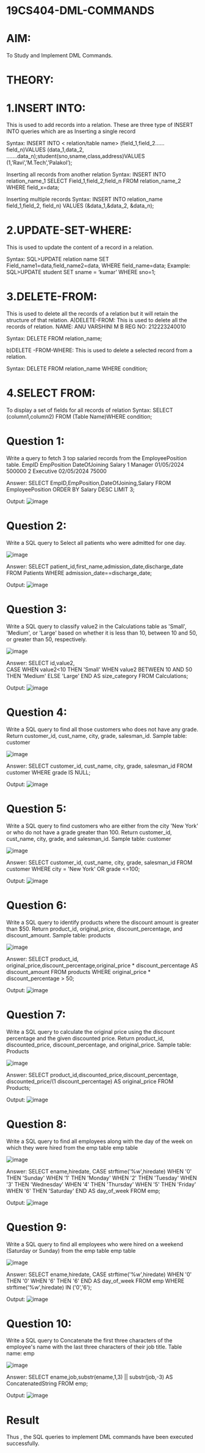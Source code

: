 # 19CS404-DML-COMMANDS
 
# AIM: 
 
To Study and Implement DML Commands. 
 
# THEORY: 
 
# 1.INSERT INTO: 
 
This is used to add records into a relation. 
These are three type of INSERT INTO queries which are as 
Inserting a single record  
 
Syntax: 
INSERT INTO < relation/table name> (field_1,field_2……field_n)VALUES (data_1,data_2, 
.......data_n);student(sno,sname,class,address)VALUES (1,’Ravi’,’M.Tech’,’Palakol’); 
 
Inserting all records from another relation Syntax: 
INSERT INTO relation_name_1 SELECT Field_1,field_2,field_n FROM relation_name_2 
WHERE field_x=data; 
 
Inserting multiple records Syntax: 
INSERT INTO relation_name field_1,field_2, field_n) VALUES 
(&data_1,&data_2, &data_n); 
 
 
# 2.UPDATE-SET-WHERE: 
 
This is used to update the content of a record in a relation. 
 
Syntax: 
SQL>UPDATE relation name SET Field_name1=data,field_name2=data, WHERE 
field_name=data; Example: SQL>UPDATE student SET sname = ‘kumar’ WHERE sno=1; 
 
# 3.DELETE-FROM: 
This is used to delete all the records of a relation but it will retain the structure of that relation. 
A)DELETE-FROM: This is used to delete all the records of relation. 
NAME: ANU VARSHINI M B   REG NO: 212223240010
 
Syntax: 
DELETE FROM relation_name; 
 
b)DELETE -FROM-WHERE: This is used to delete a selected record from a relation. 
 
Syntax: 
DELETE FROM relation_name WHERE condition; 
 
# 4.SELECT FROM: 
To display a set of fields for all records of relation 
Syntax: 
SELECT (column1,column2) FROM (Table Name)WHERE condition; 
 
 
# Question 1: 
Write a query to fetch 3 top salaried records from the EmployeePosition table. 
EmpID 
EmpPosition 
DateOfJoining 
Salary 
1 
Manager 
01/05/2024 
500000 
2 
Executive 
02/05/2024 
75000 
 
Answer: 
SELECT EmpID,EmpPosition,DateOfJoining,Salary 
FROM EmployeePosition ORDER BY Salary DESC 
LIMIT 3; 
 
Output: 
![image](https://github.com/user-attachments/assets/650f3860-28c9-4e89-b3da-44fd21d63976)


# Question 2: 

Write a SQL query to Select all patients who were admitted for one day.

![image](https://github.com/user-attachments/assets/204d3791-364b-41fc-9551-621a0ecee000)

Answer: 
SELECT patient_id,first_name,admission_date,discharge_date FROM Patients 
WHERE admission_date==discharge_date; 
 
Output: 
![image](https://github.com/user-attachments/assets/ebbeb8db-e75c-490f-a77a-1266c4b9f998)

 
# Question 3: 
Write a SQL query to classify value2 in the Calculations table as 'Small', 'Medium', or 'Large' 
based on whether it is less than 10, between 10 and 50, or greater than 50, respectively. 
 
![image](https://github.com/user-attachments/assets/2c141c37-0e0b-43ee-9f57-e6938de84f7f)

 
Answer: 
SELECT id,value2,  
CASE WHEN value2<10 
THEN 'Small' 
WHEN value2 BETWEEN 10 AND 50 THEN 'Medium'
ELSE 'Large' 
END AS size_category 
FROM Calculations; 
 
Output: 
![image](https://github.com/user-attachments/assets/e2e740d9-3bf1-456b-ada7-b041220517ac)

 
# Question 4: 
Write a SQL query to find all those customers who does not have any grade. Return customer_id, 
cust_name, city, grade, salesman_id. 
Sample table: customer 

![image](https://github.com/user-attachments/assets/71960b92-7de6-4d86-90d4-a9b0384fdb09)

 
Answer: 
SELECT customer_id, cust_name, city, grade, salesman_id 
FROM customer WHERE grade IS NULL; 

 
Output: 
![image](https://github.com/user-attachments/assets/763100c2-9976-4b9b-80c0-b208f2d8bac4)

 
 
# Question 5: 
Write a SQL query to find customers who are either from the city 'New York' or who do not have 
a grade greater than 100. Return customer_id, cust_name, city, grade, and salesman_id. 
Sample table: customer 

![image](https://github.com/user-attachments/assets/d179f52b-a399-461c-9be7-36fd9ad5bf6e)

Answer: 
SELECT customer_id, cust_name, city, grade, salesman_id 
FROM customer 
WHERE city = 'New York' OR grade <=100; 

Output: 
![image](https://github.com/user-attachments/assets/49ce34a8-d8d3-4915-b020-db3f03c46113)

 
 
# Question 6: 
Write a SQL query to identify products where the discount amount is greater than $50. Return 
product_id, original_price, discount_percentage, and discount_amount. 
Sample table: products 

![image](https://github.com/user-attachments/assets/aa192d08-0494-4638-abee-e46faab6aa1d)

Answer: 
SELECT product_id, original_price,discount_percentage,original_price * discount_percentage 
AS discount_amount FROM products 
WHERE original_price * discount_percentage > 50; 
 
 
Output: 
![image](https://github.com/user-attachments/assets/8ebfa265-59d4-417c-81cf-51acebc98e14)

 
 
# Question 7: 
Write a SQL query to calculate the original price using the discount percentage and the given 
discounted price. Return product_id, discounted_price, discount_percentage, and original_price. 
Sample table: Products 

![image](https://github.com/user-attachments/assets/5a3521b6-4f04-4da6-91a2-04ad1c70fdb4)

 
Answer: 
SELECT product_id,discounted_price,discount_percentage, discounted_price/(1
discount_percentage) AS original_price FROM Products; 
 
Output: 
![image](https://github.com/user-attachments/assets/7514464f-58a4-4cc9-9bd1-4e0c23fa2889)


# Question 8: 
Write a SQL query to find all employees along with the day of the week on which they were 
hired from the emp table 
emp table 

![image](https://github.com/user-attachments/assets/52c9239b-6a60-4da2-8d5b-9a65949bf642)
 
 
Answer: 
SELECT ename,hiredate, 
CASE strftime('%w',hiredate) 
WHEN '0' THEN 'Sunday' 
WHEN '1' THEN 'Monday' 
WHEN '2' THEN 'Tuesday' 
WHEN '3' THEN 'Wednesday' 
WHEN '4' THEN 'Thursday' 
WHEN '5' THEN 'Friday' 
WHEN '6' THEN 'Saturday' 
END AS day_of_week 
FROM emp; 
 
Output: 
![image](https://github.com/user-attachments/assets/b89946dc-6b69-4c2c-acff-8f3d0d15234e)

 
# Question 9: 
Write a SQL query to find all employees who were hired on a weekend (Saturday or Sunday) 
from the emp table 
emp table 

![image](https://github.com/user-attachments/assets/07ace31a-3780-4192-a049-e580b645c1db)

Answer: 
SELECT ename,hiredate, 
CASE strftime('%w',hiredate) 
WHEN '0' THEN '0' 
WHEN '6' THEN '6' 
END AS day_of_week 
FROM emp 
WHERE strftime('%w',hiredate) IN ('0','6'); 
 
Output: 
![image](https://github.com/user-attachments/assets/445d18c2-47a0-42aa-b998-aba90c53c798)
 
 
# Question 10: 
Write a SQL query to Concatenate the first three characters of the employee's name with the last 
three characters of their job title. 
Table name: emp 

![image](https://github.com/user-attachments/assets/13493d06-44f8-4b97-952b-c3d416fcbe2d)

Answer: 
SELECT ename,job,substr(ename,1,3) || substr(job,-3) 
AS ConcatenatedString FROM emp; 

Output: 
![image](https://github.com/user-attachments/assets/158d19f7-d7fa-4d1d-b666-b332822375a7)

# Result 
Thus , the SQL queries to implement DML commands have been executed successfully. 
 
